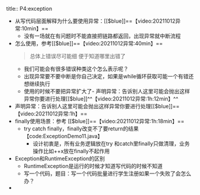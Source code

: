 title:: P4:exception

- 从写代码层面解释为什么要使用异常：[[$blue]]==【video:20211012异常:10min】==
	- 没有一场就在有问题时不能直接把链路都返回，出现异常就中断流程
- 怎么使用，参考[[$blue]]==【video:20211012异常:40min】==
  > 总体上错误尽可能细 便于知道哪里出错了
	- 我们可能会有很多错误种类这个怎么表示呢？
	- 出现异常要不要中断是你自己决定，如果是while循环获取可能一个有错还想继续执行
	- 使用的时候不要把异常扩大了- 声明异常：告诉别人这里可能会抛出这样异常你要进行处理[[$blue]]^^【video:20211012异常:1h:12min】^^
- 声明异常：告诉别人这里可能会抛出这样异常你要进行处理[[$blue]]==【video:20211012异常:1h】==
- finally使用场景：参考 [[$blue]]==【video:20211012异常:1h:18min】==
	- try catch finally，finally改变不了要return的结果【code:ExceptionDemo11.java】
		- 设计初衷是，所有业务逻辑放在try 和catch里finally只做清理，业务操作比如++x放在finally不起作用
- Exception和RuntimeException的区别
	- RuntimeException是运行的时候才知道写代码的时候不知道
	- 写一个代码，题目：写一个代码批量进行学生注册如果一个失败了会怎么办？
-